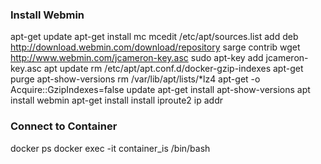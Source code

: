 ### Install Webmin
apt-get update
apt-get install mc
mcedit /etc/apt/sources.list
add deb http://download.webmin.com/download/repository sarge contrib
wget http://www.webmin.com/jcameron-key.asc
sudo apt-key add jcameron-key.asc
apt update 
rm /etc/apt/apt.conf.d/docker-gzip-indexes
apt-get purge apt-show-versions
rm /var/lib/apt/lists/*lz4
apt-get -o Acquire::GzipIndexes=false update
apt-get install apt-show-versions
apt install webmin
apt-get install install iproute2
ip addr 


### Connect to Container
docker ps
docker exec -it  container_is /bin/bash